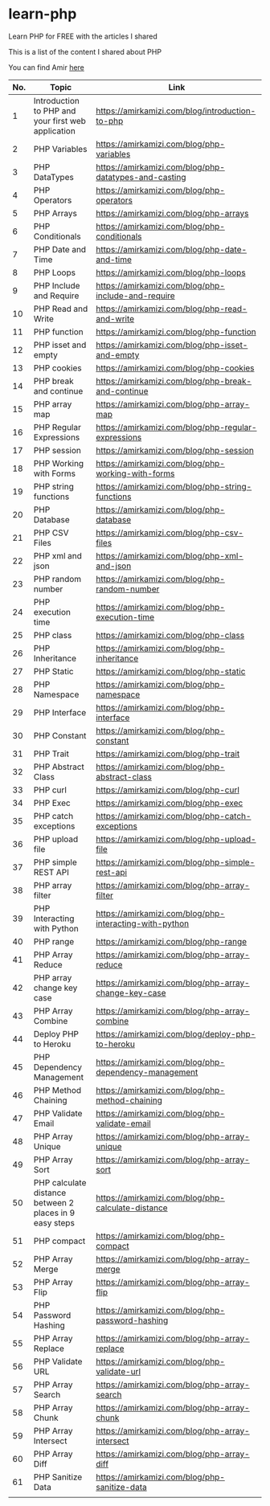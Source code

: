 # learn-php
Learn PHP for FREE with the articles I shared

This is a list of the content I shared about PHP

You can find Amir [here](https://amirkamizi.com)


| No.           | Topic | Link|
| ------------- | ------------- |------------- |
| 1             |Introduction to PHP and your first web application|https://amirkamizi.com/blog/introduction-to-php|
| 2             |PHP Variables | https://amirkamizi.com/blog/php-variables|
| 3             |PHP DataTypes| https://amirkamizi.com/blog/php-datatypes-and-casting|
| 4             |PHP Operators|https://amirkamizi.com/blog/php-operators|
| 5             |PHP Arrays | https://amirkamizi.com/blog/php-arrays|
| 6             |PHP Conditionals| https://amirkamizi.com/blog/php-conditionals|
| 7             |PHP Date and Time |https://amirkamizi.com/blog/php-date-and-time |
| 8             |PHP Loops  | https://amirkamizi.com/blog/php-loops |
| 9             |PHP Include and Require |https://amirkamizi.com/blog/php-include-and-require|
| 10            |PHP Read and Write|https://amirkamizi.com/blog/php-read-and-write|
| 11            |PHP function |https://amirkamizi.com/blog/php-function|
| 12            |PHP isset and empty |https://amirkamizi.com/blog/php-isset-and-empty|
| 13            |PHP cookies |https://amirkamizi.com/blog/php-cookies|
| 14            |PHP break and continue |https://amirkamizi.com/blog/php-break-and-continue|
| 15            |PHP array map |https://amirkamizi.com/blog/php-array-map|
| 16            |PHP Regular Expressions |https://amirkamizi.com/blog/php-regular-expressions|
| 17            |PHP session |https://amirkamizi.com/blog/php-session|
| 18            |PHP Working with Forms |https://amirkamizi.com/blog/php-working-with-forms|
| 19            |PHP string functions |https://amirkamizi.com/blog/php-string-functions|
| 20            |PHP Database |https://amirkamizi.com/blog/php-database|
| 21            |PHP CSV Files |https://amirkamizi.com/blog/php-csv-files|
| 22            |PHP xml and json |https://amirkamizi.com/blog/php-xml-and-json|
| 23            |PHP random number |https://amirkamizi.com/blog/php-random-number|
| 24            |PHP execution time |https://amirkamizi.com/blog/php-execution-time|
| 25            |PHP class |https://amirkamizi.com/blog/php-class|
| 26            |PHP Inheritance |https://amirkamizi.com/blog/php-inheritance|
| 27            |PHP Static |https://amirkamizi.com/blog/php-static|
| 28            |PHP Namespace |https://amirkamizi.com/blog/php-namespace|
| 29            |PHP Interface |https://amirkamizi.com/blog/php-interface|
| 30            |PHP Constant |https://amirkamizi.com/blog/php-constant|
| 31            |PHP Trait |https://amirkamizi.com/blog/php-trait|
| 32            |PHP Abstract Class |https://amirkamizi.com/blog/php-abstract-class|
| 33            |PHP curl |https://amirkamizi.com/blog/php-curl|
| 34            |PHP Exec |https://amirkamizi.com/blog/php-exec|
| 35            |PHP catch exceptions |https://amirkamizi.com/blog/php-catch-exceptions|
| 36            |PHP upload file |https://amirkamizi.com/blog/php-upload-file|
| 37            |PHP simple REST API |https://amirkamizi.com/blog/php-simple-rest-api|
| 38            |PHP array filter |https://amirkamizi.com/blog/php-array-filter|
| 39            |PHP Interacting with Python |https://amirkamizi.com/blog/php-interacting-with-python|
| 40            |PHP range |https://amirkamizi.com/blog/php-range|
| 41            |PHP Array Reduce |https://amirkamizi.com/blog/php-array-reduce|
| 42            |PHP array change key case |https://amirkamizi.com/blog/php-array-change-key-case|
| 43            |PHP Array Combine |https://amirkamizi.com/blog/php-array-combine|
| 44            |Deploy PHP to Heroku |https://amirkamizi.com/blog/deploy-php-to-heroku|
| 45            |PHP Dependency Management |https://amirkamizi.com/blog/php-dependency-management|
| 46            |PHP Method Chaining |https://amirkamizi.com/blog/php-method-chaining|
| 47            |PHP Validate Email |https://amirkamizi.com/blog/php-validate-email|
| 48            |PHP Array Unique |https://amirkamizi.com/blog/php-array-unique|
| 49            |PHP Array Sort |https://amirkamizi.com/blog/php-array-sort|
| 50            |PHP calculate distance between 2 places in 9 easy steps |https://amirkamizi.com/blog/php-calculate-distance|
| 51            |PHP compact |https://amirkamizi.com/blog/php-compact|
| 52            |PHP Array Merge |https://amirkamizi.com/blog/php-array-merge|
| 53            |PHP Array Flip |https://amirkamizi.com/blog/php-array-flip|
| 54            |PHP Password Hashing |https://amirkamizi.com/blog/php-password-hashing|
| 55            |PHP Array Replace |https://amirkamizi.com/blog/php-array-replace|
| 56            |PHP Validate URL |https://amirkamizi.com/blog/php-validate-url|
| 57            |PHP Array Search |https://amirkamizi.com/blog/php-array-search|
| 58            |PHP Array Chunk |https://amirkamizi.com/blog/php-array-chunk|
| 59            |PHP Array Intersect |https://amirkamizi.com/blog/php-array-intersect|
| 60            |PHP Array Diff |https://amirkamizi.com/blog/php-array-diff|
| 61            |PHP Sanitize Data |https://amirkamizi.com/blog/php-sanitize-data|
|             |             |         |

